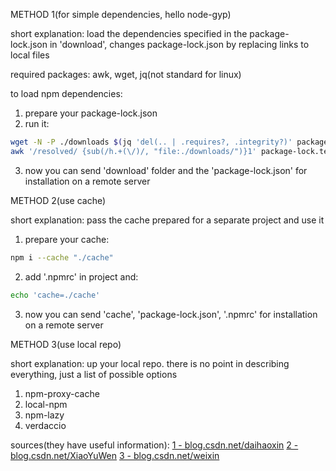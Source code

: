 
METHOD 1(for simple dependencies, hello node-gyp)

short explanation: 
load the dependencies specified in the package-lock.json in 'download', changes package-lock.json by replacing links to local files

required packages: awk, wget, jq(not standard for linux)

to load npm dependencies:
1) prepare your package-lock.json 
2) run it:
```sh
wget -N -P ./downloads $(jq 'del(.. | .requires?, .integrity?)' package-lock.json | tee package-lock.temp | jq -r '.. | .resolved?');
awk '/resolved/ {sub(/h.+(\/)/, "file:./downloads/")}1' package-lock.temp > package-lock.json && rm package-lock.temp
```
3) now you can send 'download' folder and the 'package-lock.json' for installation on a remote server



METHOD 2(use cache)

short explanation:
pass the cache prepared for a separate project and use it

1) prepare your cache:
```sh
npm i --cache "./cache"
```
2) add '.npmrc' in project and:
```sh
echo 'cache=./cache'
```
3) now you can send 'cache', 'package-lock.json', '.npmrc' for installation on a remote server



METHOD 3(use local repo)

short explanation:
up your local repo. there is no point in describing everything, just a list of possible options

1) npm-proxy-cache
2) local-npm
3) npm-lazy
4) verdaccio


sources(they have useful information):
[1 - blog.csdn.net/daihaoxin](https://blog.csdn.net/daihaoxin/article/details/105749014?ops_request_misc=%257B%2522request%255Fid%2522%253A%2522162041742516780271569021%2522%252C%2522scm%2522%253A%252220140713.130102334.pc%255Fall.%2522%257D&request_id=162041742516780271569021&biz_id=0&utm_medium=distribute.pc_search_result.none-task-blog-2~all~first_rank_v2~rank_v29-4-105749014.first_rank_v2_pc_rank_v29&utm_term=npm+offline+install)
[2 - blog.csdn.net/XiaoYuWen](https://blog.csdn.net/XiaoYuWen1242466468/article/details/79383614?ops_request_misc=%257B%2522request%255Fid%2522%253A%2522162041742516780271569021%2522%252C%2522scm%2522%253A%252220140713.130102334.pc%255Fall.%2522%257D&request_id=162041742516780271569021&biz_id=0&utm_medium=distribute.pc_search_result.none-task-blog-2~all~first_rank_v2~rank_v29-12-79383614.first_rank_v2_pc_rank_v29&utm_term=npm+offline+install)
[3 - blog.csdn.net/weixin](https://blog.csdn.net/weixin_40906515/article/details/105525383?ops_request_misc=%257B%2522request%255Fid%2522%253A%2522162041742516780271569021%2522%252C%2522scm%2522%253A%252220140713.130102334.pc%255Fall.%2522%257D&request_id=162041742516780271569021&biz_id=0&utm_medium=distribute.pc_search_result.none-task-blog-2~all~first_rank_v2~rank_v29-15-105525383.first_rank_v2_pc_rank_v29&utm_term=npm+offline+install)